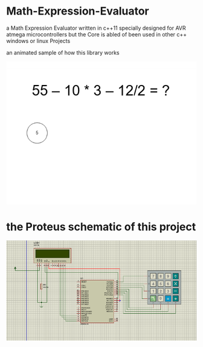 # Math-Expression-Evaluator
a Math Expression Evaluator written in c++11 specially designed for AVR atmega microcontrollers  but the Core is abled of been used in other c++ windows or linux Projects

an animated sample of how this library works 

![Math-Expression-Evaluator](https://github.com/amirrastifarsad/Math-Expression-Evaluator/blob/master/images/Math-Expression-Evaluator.gif "sample")

#   the Proteus schematic of this project

![Math-Expression-Evaluator](https://github.com/amirrastifarsad/Math-Expression-Evaluator/blob/master/images/Proteus.PNG "Proteus schematic")
